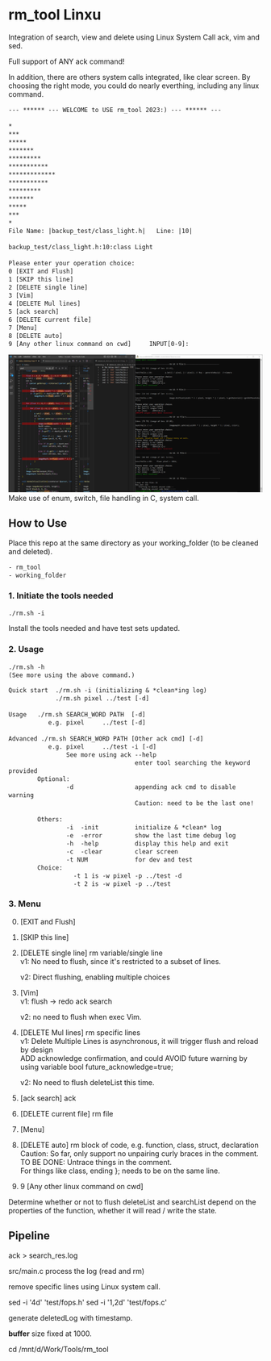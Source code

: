 # rm_tool Linxu
Integration of search, view and delete using Linux System Call ack, vim and sed.

Full support of ANY ack command!

In addition, there are others system calls integrated, like clear screen.
By choosing the right mode, you could do nearly everthing, including any linux command.
```
--- ****** --- WELCOME to USE rm_tool 2023:) --- ****** ---

*
***
*****
*******
*********
***********
*************
***********
*********
*******
*****
***
*
File Name: |backup_test/class_light.h|   Line: |10|

backup_test/class_light.h:10:class Light

Please enter your operation choice:
0 [EXIT and Flush]
1 [SKIP this line]
2 [DELETE single line]
3 [Vim]
4 [DELETE Mul lines]
5 [ack search]
6 [DELETE current file]
7 [Menu]
8 [DELETE auto]
9 [Any other linux command on cwd]     INPUT[0-9]:
```
![del_single](./del_single.png)
Make use of enum, switch, file handling in C, system call.
## How to Use
Place this repo at the same directory as your working_folder (to be cleaned and deleted).
```
- rm_tool
- working_folder
```
### 1. Initiate the tools needed
```
./rm.sh -i
```
Install the tools needed and have test sets updated.
### 2. Usage
```
./rm.sh -h
(See more using the above command.)
```
```
Quick start  ./rm.sh -i (initializing & *clean*ing log)
             ./rm.sh pixel ../test [-d]

Usage   ./rm.sh SEARCH_WORD PATH  [-d]
           e.g. pixel     ../test [-d]

Advanced ./rm.sh SEARCH_WORD PATH [Other ack cmd] [-d]
           e.g. pixel     ../test -i [-d]
                See more using ack --help
                                   enter tool searching the keyword provided
        Optional:
                -d                 appending ack cmd to disable warning
                                   Caution: need to be the last one!

        Others:
                -i  -init          initialize & *clean* log
                -e  -error         show the last time debug log
                -h  -help          display this help and exit
                -c  -clear         clear screen
                -t NUM             for dev and test
        Choice:
                  -t 1 is -w pixel -p ../test -d
                  -t 2 is -w pixel -p ../test
```
### 3. Menu
0. [EXIT and Flush]
1. [SKIP this line]
2. [DELETE single line] rm variable/single line <br/>
    v1: No need to flush, since it's restricted to a subset of lines.

    v2: Direct flushing, enabling multiple choices
3. [Vim]  <br/>
    v1: flush -> redo ack search
    
    v2: no need to flush when exec Vim.
4. [DELETE Mul lines] rm specific lines  <br/>
    v1: Delete Multiple Lines is asynchronous, it will trigger flush and reload by design <br/>
    ADD acknowledge confirmation, and could AVOID future warning by using variable  bool future_acknowledge=true; <br/>

    v2: No need to flush deleteList this time.
5. [ack search] ack
6. [DELETE current file] rm file
7. [Menu]
8. [DELETE auto] rm block of code, 
     e.g. function, class, struct, declaration<br/>
     Caution: So far, only support no unpairing curly braces in the comment.<br/> 
     TO BE DONE: Untrace things in the comment.<br/>
      For things like class, ending }; needs to be on the same line.
9. 9 [Any other linux command on cwd]
     

Determine whether or not to flush deleteList and searchList depend on the properties of the function, whether it will read / write the state.

## Pipeline
ack > search_res.log

src/main.c process the log (read and rm)

remove specific lines using Linux system call.

sed -i '4d' 'test/fops.h'
sed -i '1,2d' 'test/fops.c'

generate deletedLog with timestamp.

**buffer** size fixed at 1000.


cd /mnt/d/Work/Tools/rm_tool